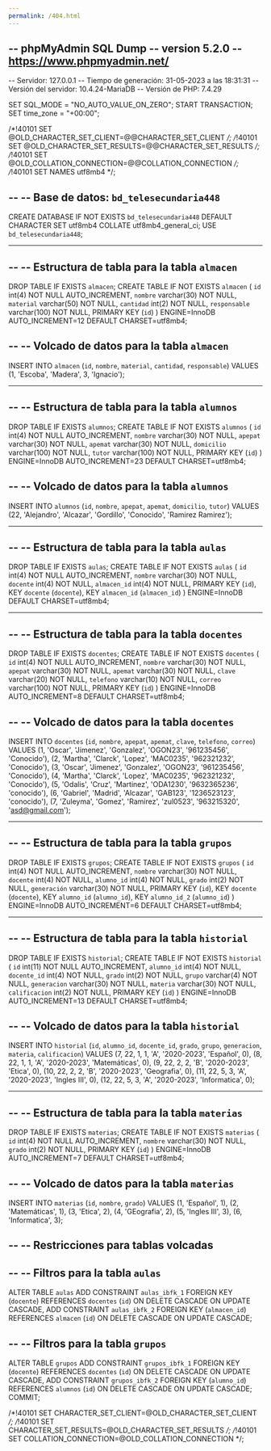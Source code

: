 ```yaml
---
permalink: /404.html
---
```

-- phpMyAdmin SQL Dump
-- version 5.2.0
-- https://www.phpmyadmin.net/
--
-- Servidor: 127.0.0.1
-- Tiempo de generación: 31-05-2023 a las 18:31:31
-- Versión del servidor: 10.4.24-MariaDB
-- Versión de PHP: 7.4.29

SET SQL_MODE = "NO_AUTO_VALUE_ON_ZERO";
START TRANSACTION;
SET time_zone = "+00:00";


/*!40101 SET @OLD_CHARACTER_SET_CLIENT=@@CHARACTER_SET_CLIENT */;
/*!40101 SET @OLD_CHARACTER_SET_RESULTS=@@CHARACTER_SET_RESULTS */;
/*!40101 SET @OLD_COLLATION_CONNECTION=@@COLLATION_CONNECTION */;
/*!40101 SET NAMES utf8mb4 */;

--
-- Base de datos: `bd_telesecundaria448`
--
CREATE DATABASE IF NOT EXISTS `bd_telesecundaria448` DEFAULT CHARACTER SET utf8mb4 COLLATE utf8mb4_general_ci;
USE `bd_telesecundaria448`;

-- --------------------------------------------------------

--
-- Estructura de tabla para la tabla `almacen`
--

DROP TABLE IF EXISTS `almacen`;
CREATE TABLE IF NOT EXISTS `almacen` (
  `id` int(4) NOT NULL AUTO_INCREMENT,
  `nombre` varchar(30) NOT NULL,
  `material` varchar(50) NOT NULL,
  `cantidad` int(2) NOT NULL,
  `responsable` varchar(100) NOT NULL,
  PRIMARY KEY (`id`)
) ENGINE=InnoDB AUTO_INCREMENT=12 DEFAULT CHARSET=utf8mb4;

--
-- Volcado de datos para la tabla `almacen`
--

INSERT INTO `almacen` (`id`, `nombre`, `material`, `cantidad`, `responsable`) VALUES
(1, 'Escoba', 'Madera', 3, 'Ignacio');

-- --------------------------------------------------------

--
-- Estructura de tabla para la tabla `alumnos`
--

DROP TABLE IF EXISTS `alumnos`;
CREATE TABLE IF NOT EXISTS `alumnos` (
  `id` int(4) NOT NULL AUTO_INCREMENT,
  `nombre` varchar(30) NOT NULL,
  `apepat` varchar(30) NOT NULL,
  `apemat` varchar(30) NOT NULL,
  `domicilio` varchar(100) NOT NULL,
  `tutor` varchar(100) NOT NULL,
  PRIMARY KEY (`id`)
) ENGINE=InnoDB AUTO_INCREMENT=23 DEFAULT CHARSET=utf8mb4;

--
-- Volcado de datos para la tabla `alumnos`
--

INSERT INTO `alumnos` (`id`, `nombre`, `apepat`, `apemat`, `domicilio`, `tutor`) VALUES
(22, 'Alejandro', 'Alcazar', 'Gordillo', 'Conocido', 'Ramirez Ramirez');

-- --------------------------------------------------------

--
-- Estructura de tabla para la tabla `aulas`
--

DROP TABLE IF EXISTS `aulas`;
CREATE TABLE IF NOT EXISTS `aulas` (
  `id` int(4) NOT NULL AUTO_INCREMENT,
  `nombre` varchar(30) NOT NULL,
  `docente` int(4) NOT NULL,
  `almacen_id` int(4) NOT NULL,
  PRIMARY KEY (`id`),
  KEY `docente` (`docente`),
  KEY `almacen_id` (`almacen_id`)
) ENGINE=InnoDB DEFAULT CHARSET=utf8mb4;

-- --------------------------------------------------------

--
-- Estructura de tabla para la tabla `docentes`
--

DROP TABLE IF EXISTS `docentes`;
CREATE TABLE IF NOT EXISTS `docentes` (
  `id` int(4) NOT NULL AUTO_INCREMENT,
  `nombre` varchar(30) NOT NULL,
  `apepat` varchar(30) NOT NULL,
  `apemat` varchar(30) NOT NULL,
  `clave` varchar(20) NOT NULL,
  `telefono` varchar(10) NOT NULL,
  `correo` varchar(100) NOT NULL,
  PRIMARY KEY (`id`)
) ENGINE=InnoDB AUTO_INCREMENT=8 DEFAULT CHARSET=utf8mb4;

--
-- Volcado de datos para la tabla `docentes`
--

INSERT INTO `docentes` (`id`, `nombre`, `apepat`, `apemat`, `clave`, `telefono`, `correo`) VALUES
(1, 'Oscar', 'Jimenez', 'Gonzalez', 'OGON23', '961235456', 'Conocido'),
(2, 'Martha', 'Clarck', 'Lopez', 'MAC0235', '962321232', 'Conocido'),
(3, 'Oscar', 'Jimenez', 'Gonzalez', 'OGON23', '961235456', 'Conocido'),
(4, 'Martha', 'Clarck', 'Lopez', 'MAC0235', '962321232', 'Conocido'),
(5, 'Odalis', 'Cruz', 'Martinez', 'ODA1230', '9632365236', 'conocido'),
(6, 'Gabriel', 'Madrid', 'Alcazar', 'GAB123', '1236523123', 'conocido'),
(7, 'Zuleyma', 'Gomez', 'Ramirez', 'zul0523', '963215320', 'asd@gmail.com');

-- --------------------------------------------------------

--
-- Estructura de tabla para la tabla `grupos`
--

DROP TABLE IF EXISTS `grupos`;
CREATE TABLE IF NOT EXISTS `grupos` (
  `id` int(4) NOT NULL AUTO_INCREMENT,
  `nombre` varchar(30) NOT NULL,
  `docente` int(4) NOT NULL,
  `alumno_id` int(4) NOT NULL,
  `grado` int(2) NOT NULL,
  `generación` varchar(30) NOT NULL,
  PRIMARY KEY (`id`),
  KEY `docente` (`docente`),
  KEY `alumno_id` (`alumno_id`),
  KEY `alumno_id_2` (`alumno_id`)
) ENGINE=InnoDB AUTO_INCREMENT=6 DEFAULT CHARSET=utf8mb4;

-- --------------------------------------------------------

--
-- Estructura de tabla para la tabla `historial`
--

DROP TABLE IF EXISTS `historial`;
CREATE TABLE IF NOT EXISTS `historial` (
  `id` int(11) NOT NULL AUTO_INCREMENT,
  `alumno_id` int(4) NOT NULL,
  `docente_id` int(4) NOT NULL,
  `grado` int(2) NOT NULL,
  `grupo` varchar(4) NOT NULL,
  `generacion` varchar(30) NOT NULL,
  `materia` varchar(30) NOT NULL,
  `calificacion` int(2) NOT NULL,
  PRIMARY KEY (`id`)
) ENGINE=InnoDB AUTO_INCREMENT=13 DEFAULT CHARSET=utf8mb4;

--
-- Volcado de datos para la tabla `historial`
--

INSERT INTO `historial` (`id`, `alumno_id`, `docente_id`, `grado`, `grupo`, `generacion`, `materia`, `calificacion`) VALUES
(7, 22, 1, 1, 'A', '2020-2023', 'Español', 0),
(8, 22, 1, 1, 'A', '2020-2023', 'Matemáticas', 0),
(9, 22, 2, 2, 'B', '2020-2023', 'Etica', 0),
(10, 22, 2, 2, 'B', '2020-2023', 'Geografia', 0),
(11, 22, 5, 3, 'A', '2020-2023', 'Ingles III', 0),
(12, 22, 5, 3, 'A', '2020-2023', 'Informatica', 0);

-- --------------------------------------------------------

--
-- Estructura de tabla para la tabla `materias`
--

DROP TABLE IF EXISTS `materias`;
CREATE TABLE IF NOT EXISTS `materias` (
  `id` int(4) NOT NULL AUTO_INCREMENT,
  `nombre` varchar(30) NOT NULL,
  `grado` int(2) NOT NULL,
  PRIMARY KEY (`id`)
) ENGINE=InnoDB AUTO_INCREMENT=7 DEFAULT CHARSET=utf8mb4;

--
-- Volcado de datos para la tabla `materias`
--

INSERT INTO `materias` (`id`, `nombre`, `grado`) VALUES
(1, 'Español', 1),
(2, 'Matemáticas', 1),
(3, 'Etica', 2),
(4, 'GEografia', 2),
(5, 'Ingles III', 3),
(6, 'Informatica', 3);

--
-- Restricciones para tablas volcadas
--

--
-- Filtros para la tabla `aulas`
--
ALTER TABLE `aulas`
  ADD CONSTRAINT `aulas_ibfk_1` FOREIGN KEY (`docente`) REFERENCES `docentes` (`id`) ON DELETE CASCADE ON UPDATE CASCADE,
  ADD CONSTRAINT `aulas_ibfk_2` FOREIGN KEY (`almacen_id`) REFERENCES `almacen` (`id`) ON DELETE CASCADE ON UPDATE CASCADE;

--
-- Filtros para la tabla `grupos`
--
ALTER TABLE `grupos`
  ADD CONSTRAINT `grupos_ibfk_1` FOREIGN KEY (`docente`) REFERENCES `docentes` (`id`) ON DELETE CASCADE ON UPDATE CASCADE,
  ADD CONSTRAINT `grupos_ibfk_2` FOREIGN KEY (`alumno_id`) REFERENCES `alumnos` (`id`) ON DELETE CASCADE ON UPDATE CASCADE;
COMMIT;

/*!40101 SET CHARACTER_SET_CLIENT=@OLD_CHARACTER_SET_CLIENT */;
/*!40101 SET CHARACTER_SET_RESULTS=@OLD_CHARACTER_SET_RESULTS */;
/*!40101 SET COLLATION_CONNECTION=@OLD_COLLATION_CONNECTION */;
